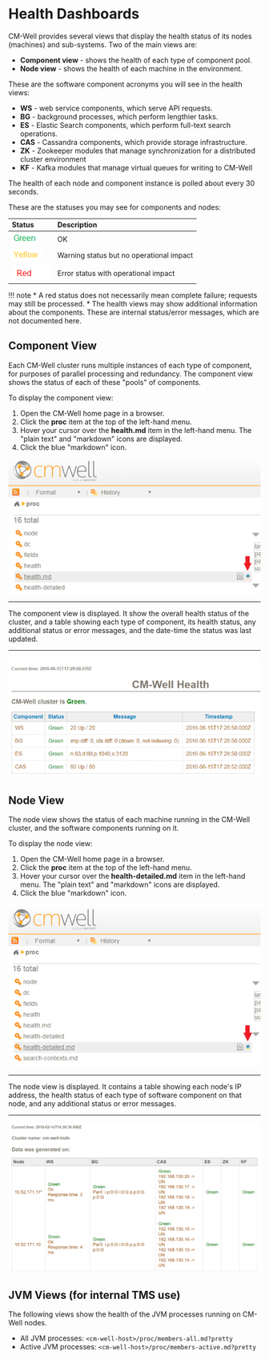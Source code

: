 # Health Dashboards

CM-Well provides several views that display the health status of its nodes (machines) and sub-systems. Two of the main views are:

* **Component view** - shows the health of each type of component pool.
* **Node view** - shows the health of each machine in the environment.

These are the software component acronyms you will see in the health views:

* **WS** - web service components, which serve API requests.
* **BG** - background processes, which perform lengthier tasks.
* **ES** - Elastic Search components, which perform full-text search operations.
* **CAS** - Cassandra components, which provide storage infrastructure.
* **ZK** - Zookeeper modules that manage synchronization for  a distributed cluster environment
* **KF** - Kafka modules that manage virtual queues for writing to CM-Well

The health of each node and component instance is polled about every 30 seconds.

These are the statuses you may see for components and nodes:

Status | Description
:-------|:------------
![image](../_Images/green.png) | OK
![image](../_Images/yellow.png) | Warning status but no operational impact
![image](../_Images/red.png) | Error status with operational impact

!!! note
	* A red status does not necessarily mean complete failure; requests may still be processed.
	* The health views may show additional information about the components. These are internal status/error messages, which are not documented here. 

## Component View

Each CM-Well cluster runs multiple instances of each type of component, for purposes of parallel processing and redundancy. The component view shows the status of each of these "pools" of components.

To display the component view:

1. Open the CM-Well home page in a browser.
2. Click the **proc** item at the top of the left-hand menu.
3. Hover your cursor over the **health.md** item in the left-hand menu. The "plain text" and "markdown" icons are displayed.
4. Click the blue "markdown" icon. 


![image](../_Images/health-md-icon.png)

----------


The component view is displayed. It show the overall health status of the cluster, and a table showing each type of component, its health status, any additional status or error messages, and the date-time the status was last updated.

----------

![image](../_Images/health-md-page.png)

## Node View

The node view shows the status of each machine running in the CM-Well cluster, and the software components running on it.

To display the node view:

1. Open the CM-Well home page in a browser.
2. Click the **proc** item at the top of the left-hand menu.
3. Hover your cursor over the **health-detailed.md** item in the left-hand menu. The "plain text" and "markdown" icons are displayed.
4. Click the blue "markdown" icon. 

![image](../_Images/health-detailed.md.icon.png)

----------
The node view is displayed. It contains a table showing each node's IP address, the health status of each type of software component on that node, and any additional status or error messages.

----------

![image](../_Images/health-detailed-new.png)

<a name="hdr1"></a>
## JVM Views (for internal TMS use)

The following views show the health of the JVM processes running on CM-Well nodes.

*  All JVM processes: `<cm-well-host>/proc/members-all.md?pretty`
*  Active JVM processes: `<cm-well-host>/proc/members-active.md?pretty`


